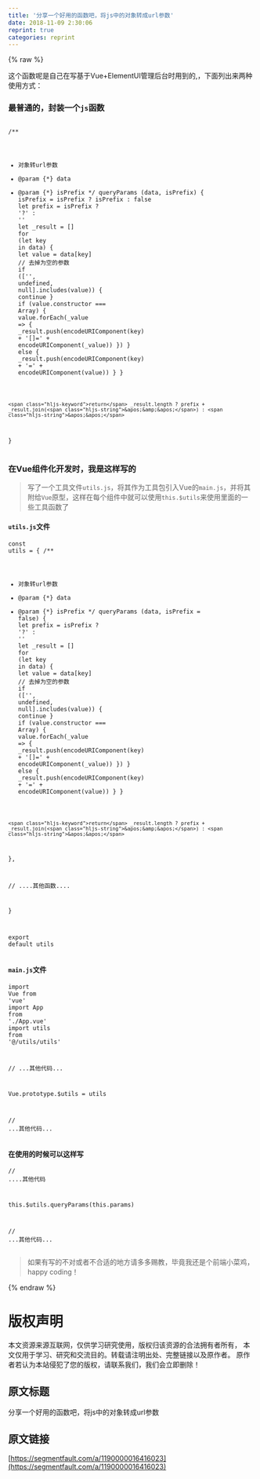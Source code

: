 ```yaml
---
title: '分享一个好用的函数吧，将js中的对象转成url参数' 
date: 2018-11-09 2:30:06
reprint: true
categories: reprint
---
```


{% raw %}
<p>&#x8FD9;&#x4E2A;&#x51FD;&#x6570;&#x5462;&#x662F;&#x81EA;&#x5DF1;&#x5728;&#x5199;&#x57FA;&#x4E8E;Vue+ElementUI&#x7BA1;&#x7406;&#x540E;&#x53F0;&#x65F6;&#x7528;&#x5230;&#x7684;,&#xFF0C;&#x4E0B;&#x9762;&#x5217;&#x51FA;&#x6765;&#x4E24;&#x79CD;&#x4F7F;&#x7528;&#x65B9;&#x5F0F;&#xFF1A;</p><h3 id="articleHeader0">&#x6700;&#x666E;&#x901A;&#x7684;&#xFF0C;&#x5C01;&#x88C5;&#x4E00;&#x4E2A;<code>js</code>&#x51FD;&#x6570;</h3><div class="widget-codetool" style="display:none"><div class="widget-codetool--inner"><span class="selectCode code-tool" data-toggle="tooltip" data-placement="top" title="" data-original-title="&#x5168;&#x9009;"></span> <span type="button" class="copyCode code-tool" data-toggle="tooltip" data-placement="top" data-clipboard-text=" /**
   * &#x5BF9;&#x8C61;&#x8F6C;url&#x53C2;&#x6570;
   * @param {*} data
   * @param {*} isPrefix
   */
 queryParams (data, isPrefix) {
    isPrefix = isPrefix ? isPrefix : false
    let prefix = isPrefix ? &apos;?&apos; : &apos;&apos;
    let _result = []
    for (let key in data) {
      let value = data[key]
      // &#x53BB;&#x6389;&#x4E3A;&#x7A7A;&#x7684;&#x53C2;&#x6570;
      if ([&apos;&apos;, undefined, null].includes(value)) {
        continue
      }
      if (value.constructor === Array) {
        value.forEach(_value =&gt; {
          _result.push(encodeURIComponent(key) + &apos;[]=&apos; + encodeURIComponent(_value))
        })
      } else {
        _result.push(encodeURIComponent(key) + &apos;=&apos; + encodeURIComponent(value))
      }
    }

    return _result.length ? prefix + _result.join(&apos;&amp;&apos;) : &apos;&apos;
  }" title="" data-original-title="&#x590D;&#x5236;"></span> <span type="button" class="saveToNote code-tool" data-toggle="tooltip" data-placement="top" title="" data-original-title="&#x653E;&#x8FDB;&#x7B14;&#x8BB0;"></span></div></div><pre class="javascript hljs"><code class="javascript"> <span class="hljs-comment">/**
   * &#x5BF9;&#x8C61;&#x8F6C;url&#x53C2;&#x6570;
   * @param {*} data
   * @param {*} isPrefix
   */</span>
 queryParams (data, isPrefix) {
    isPrefix = isPrefix ? isPrefix : <span class="hljs-literal">false</span>
    <span class="hljs-keyword">let</span> prefix = isPrefix ? <span class="hljs-string">&apos;?&apos;</span> : <span class="hljs-string">&apos;&apos;</span>
    <span class="hljs-keyword">let</span> _result = []
    <span class="hljs-keyword">for</span> (<span class="hljs-keyword">let</span> key <span class="hljs-keyword">in</span> data) {
      <span class="hljs-keyword">let</span> value = data[key]
      <span class="hljs-comment">// &#x53BB;&#x6389;&#x4E3A;&#x7A7A;&#x7684;&#x53C2;&#x6570;</span>
      <span class="hljs-keyword">if</span> ([<span class="hljs-string">&apos;&apos;</span>, <span class="hljs-literal">undefined</span>, <span class="hljs-literal">null</span>].includes(value)) {
        <span class="hljs-keyword">continue</span>
      }
      <span class="hljs-keyword">if</span> (value.constructor === <span class="hljs-built_in">Array</span>) {
        value.forEach(<span class="hljs-function"><span class="hljs-params">_value</span> =&gt;</span> {
          _result.push(<span class="hljs-built_in">encodeURIComponent</span>(key) + <span class="hljs-string">&apos;[]=&apos;</span> + <span class="hljs-built_in">encodeURIComponent</span>(_value))
        })
      } <span class="hljs-keyword">else</span> {
        _result.push(<span class="hljs-built_in">encodeURIComponent</span>(key) + <span class="hljs-string">&apos;=&apos;</span> + <span class="hljs-built_in">encodeURIComponent</span>(value))
      }
    }

    <span class="hljs-keyword">return</span> _result.length ? prefix + _result.join(<span class="hljs-string">&apos;&amp;&apos;</span>) : <span class="hljs-string">&apos;&apos;</span>
  }</code></pre><h3 id="articleHeader1">&#x5728;Vue&#x7EC4;&#x4EF6;&#x5316;&#x5F00;&#x53D1;&#x65F6;&#xFF0C;&#x6211;&#x662F;&#x8FD9;&#x6837;&#x5199;&#x7684;</h3><blockquote>&#x5199;&#x4E86;&#x4E00;&#x4E2A;&#x5DE5;&#x5177;&#x6587;&#x4EF6;<code>utils.js</code>&#xFF0C;&#x5C06;&#x5176;&#x4F5C;&#x4E3A;&#x5DE5;&#x5177;&#x5305;&#x5F15;&#x5165;Vue&#x7684;<code>main.js</code>&#xFF0C;&#x5E76;&#x5C06;&#x5176;&#x9644;&#x7ED9;<code>Vue</code>&#x539F;&#x578B;&#xFF0C;&#x8FD9;&#x6837;&#x5728;&#x6BCF;&#x4E2A;&#x7EC4;&#x4EF6;&#x4E2D;&#x5C31;&#x53EF;&#x4EE5;&#x4F7F;&#x7528;<code>this.$utils</code>&#x6765;&#x4F7F;&#x7528;&#x91CC;&#x9762;&#x7684;&#x4E00;&#x4E9B;&#x5DE5;&#x5177;&#x51FD;&#x6570;&#x4E86;</blockquote><h4><code>utils.js</code>&#x6587;&#x4EF6;</h4><div class="widget-codetool" style="display:none"><div class="widget-codetool--inner"><span class="selectCode code-tool" data-toggle="tooltip" data-placement="top" title="" data-original-title="&#x5168;&#x9009;"></span> <span type="button" class="copyCode code-tool" data-toggle="tooltip" data-placement="top" data-clipboard-text="const utils = {
  /**
   * &#x5BF9;&#x8C61;&#x8F6C;url&#x53C2;&#x6570;
   * @param {*} data
   * @param {*} isPrefix
   */
  queryParams (data, isPrefix = false) {
    let prefix = isPrefix ? &apos;?&apos; : &apos;&apos;
    let _result = []
    for (let key in data) {
      let value = data[key]
      // &#x53BB;&#x6389;&#x4E3A;&#x7A7A;&#x7684;&#x53C2;&#x6570;
      if ([&apos;&apos;, undefined, null].includes(value)) {
        continue
      }
      if (value.constructor === Array) {
        value.forEach(_value =&gt; {
          _result.push(encodeURIComponent(key) + &apos;[]=&apos; + encodeURIComponent(_value))
        })
      } else {
        _result.push(encodeURIComponent(key) + &apos;=&apos; + encodeURIComponent(value))
      }
    }

    return _result.length ? prefix + _result.join(&apos;&amp;&apos;) : &apos;&apos;
  },

  // ....&#x5176;&#x4ED6;&#x51FD;&#x6570;....

}

export default utils
" title="" data-original-title="&#x590D;&#x5236;"></span> <span type="button" class="saveToNote code-tool" data-toggle="tooltip" data-placement="top" title="" data-original-title="&#x653E;&#x8FDB;&#x7B14;&#x8BB0;"></span></div></div><pre class="javascript hljs"><code class="javascript"><span class="hljs-keyword">const</span> utils = {
  <span class="hljs-comment">/**
   * &#x5BF9;&#x8C61;&#x8F6C;url&#x53C2;&#x6570;
   * @param {*} data
   * @param {*} isPrefix
   */</span>
  queryParams (data, isPrefix = <span class="hljs-literal">false</span>) {
    <span class="hljs-keyword">let</span> prefix = isPrefix ? <span class="hljs-string">&apos;?&apos;</span> : <span class="hljs-string">&apos;&apos;</span>
    <span class="hljs-keyword">let</span> _result = []
    <span class="hljs-keyword">for</span> (<span class="hljs-keyword">let</span> key <span class="hljs-keyword">in</span> data) {
      <span class="hljs-keyword">let</span> value = data[key]
      <span class="hljs-comment">// &#x53BB;&#x6389;&#x4E3A;&#x7A7A;&#x7684;&#x53C2;&#x6570;</span>
      <span class="hljs-keyword">if</span> ([<span class="hljs-string">&apos;&apos;</span>, <span class="hljs-literal">undefined</span>, <span class="hljs-literal">null</span>].includes(value)) {
        <span class="hljs-keyword">continue</span>
      }
      <span class="hljs-keyword">if</span> (value.constructor === <span class="hljs-built_in">Array</span>) {
        value.forEach(<span class="hljs-function"><span class="hljs-params">_value</span> =&gt;</span> {
          _result.push(<span class="hljs-built_in">encodeURIComponent</span>(key) + <span class="hljs-string">&apos;[]=&apos;</span> + <span class="hljs-built_in">encodeURIComponent</span>(_value))
        })
      } <span class="hljs-keyword">else</span> {
        _result.push(<span class="hljs-built_in">encodeURIComponent</span>(key) + <span class="hljs-string">&apos;=&apos;</span> + <span class="hljs-built_in">encodeURIComponent</span>(value))
      }
    }

    <span class="hljs-keyword">return</span> _result.length ? prefix + _result.join(<span class="hljs-string">&apos;&amp;&apos;</span>) : <span class="hljs-string">&apos;&apos;</span>
  },

  <span class="hljs-comment">// ....&#x5176;&#x4ED6;&#x51FD;&#x6570;....</span>

}

<span class="hljs-keyword">export</span> <span class="hljs-keyword">default</span> utils
</code></pre><h4><code>main.js</code>&#x6587;&#x4EF6;</h4><div class="widget-codetool" style="display:none"><div class="widget-codetool--inner"><span class="selectCode code-tool" data-toggle="tooltip" data-placement="top" title="" data-original-title="&#x5168;&#x9009;"></span> <span type="button" class="copyCode code-tool" data-toggle="tooltip" data-placement="top" data-clipboard-text="import Vue from &apos;vue&apos;
import App from &apos;./App.vue&apos;
import utils from &apos;@/utils/utils&apos;

// ...&#x5176;&#x4ED6;&#x4EE3;&#x7801;...

Vue.prototype.$utils = utils

// ...&#x5176;&#x4ED6;&#x4EE3;&#x7801;..." title="" data-original-title="&#x590D;&#x5236;"></span> <span type="button" class="saveToNote code-tool" data-toggle="tooltip" data-placement="top" title="" data-original-title="&#x653E;&#x8FDB;&#x7B14;&#x8BB0;"></span></div></div><pre class="javascript hljs"><code class="javascript"><span class="hljs-keyword">import</span> Vue <span class="hljs-keyword">from</span> <span class="hljs-string">&apos;vue&apos;</span>
<span class="hljs-keyword">import</span> App <span class="hljs-keyword">from</span> <span class="hljs-string">&apos;./App.vue&apos;</span>
<span class="hljs-keyword">import</span> utils <span class="hljs-keyword">from</span> <span class="hljs-string">&apos;@/utils/utils&apos;</span>

<span class="hljs-comment">// ...&#x5176;&#x4ED6;&#x4EE3;&#x7801;...</span>

Vue.prototype.$utils = utils

<span class="hljs-comment">// ...&#x5176;&#x4ED6;&#x4EE3;&#x7801;...</span></code></pre><h4>&#x5728;&#x4F7F;&#x7528;&#x7684;&#x65F6;&#x5019;&#x53EF;&#x4EE5;&#x8FD9;&#x6837;&#x5199;</h4><div class="widget-codetool" style="display:none"><div class="widget-codetool--inner"><span class="selectCode code-tool" data-toggle="tooltip" data-placement="top" title="" data-original-title="&#x5168;&#x9009;"></span> <span type="button" class="copyCode code-tool" data-toggle="tooltip" data-placement="top" data-clipboard-text="// ....&#x5176;&#x4ED6;&#x4EE3;&#x7801;

this.$utils.queryParams(this.params)

// ...&#x5176;&#x4ED6;&#x4EE3;&#x7801;..." title="" data-original-title="&#x590D;&#x5236;"></span> <span type="button" class="saveToNote code-tool" data-toggle="tooltip" data-placement="top" title="" data-original-title="&#x653E;&#x8FDB;&#x7B14;&#x8BB0;"></span></div></div><pre class="hljs kotlin"><code class="javascipt"><span class="hljs-comment">// ....&#x5176;&#x4ED6;&#x4EE3;&#x7801;</span>

<span class="hljs-keyword">this</span>.$utils.queryParams(<span class="hljs-keyword">this</span>.params)

<span class="hljs-comment">// ...&#x5176;&#x4ED6;&#x4EE3;&#x7801;...</span></code></pre><blockquote>&#x5982;&#x679C;&#x6709;&#x5199;&#x7684;&#x4E0D;&#x5BF9;&#x6216;&#x8005;&#x4E0D;&#x5408;&#x9002;&#x7684;&#x5730;&#x65B9;&#x8BF7;&#x591A;&#x591A;&#x8D50;&#x6559;&#xFF0C;&#x6BD5;&#x7ADF;&#x6211;&#x8FD8;&#x662F;&#x4E2A;&#x524D;&#x7AEF;&#x5C0F;&#x83DC;&#x9E21;&#xFF0C;happy coding&#xFF01;</blockquote>
{% endraw %}

# 版权声明
本文资源来源互联网，仅供学习研究使用，版权归该资源的合法拥有者所有，
本文仅用于学习、研究和交流目的。转载请注明出处、完整链接以及原作者。
原作者若认为本站侵犯了您的版权，请联系我们，我们会立即删除！

## 原文标题
分享一个好用的函数吧，将js中的对象转成url参数

## 原文链接
[https://segmentfault.com/a/1190000016416023](https://segmentfault.com/a/1190000016416023)

